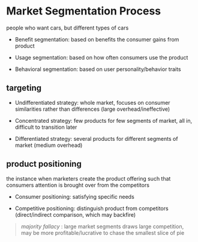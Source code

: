 # Market Segmentation Process

people who want cars, but different types of cars

* Benefit segmentation: based on benefits the consumer gains from product

* Usage segmentation: based on how often consumers use the product

* Behavioral segmentation: based on user personality/behavior traits

## targeting

* Undifferentiated strategy: whole market, focuses on consumer similarities rather than differences (large overhead/ineffective)

* Concentrated strategy: few products for few segments of market, all in, difficult to transition later

* Differentiated strategy: several products for different segments of market (medium overhead)

## product positioning

the instance when marketers create the product offering such that consumers attention is brought over from the competitors

* Consumer positioning: satisfying specific needs

* Competitive positioning: distinguish product from competitors (direct/indirect comparison, which may backfire)

> *majority fallacy* : large market segments draws large competition, may be more profitable/lucrative to chase the smallest slice of pie
